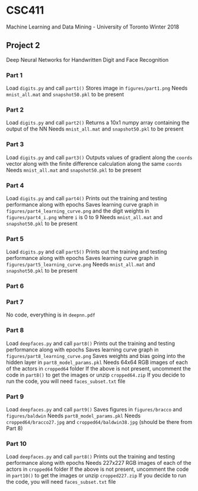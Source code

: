 # CSC411
Machine Learning and Data Mining - University of Toronto Winter 2018

## Project 2
Deep Neural Networks for Handwritten Digit and Face Recognition

### Part 1
Load ```digits.py``` and call ```part1()```
Stores image in ```figures/part1.png```
Needs ```mnist_all.mat``` and ```snapshot50.pkl``` to be present

### Part 2
Load ```digits.py``` and call ```part2()```
Returns a 10x1 numpy array containing the output of the NN
Needs ```mnist_all.mat``` and ```snapshot50.pkl``` to be present

### Part 3
Load ```digits.py``` and call ```part3()```
Outputs values of gradient along the ```coords``` vector along with the finite difference calculation along the same ```coords```
Needs ```mnist_all.mat``` and ```snapshot50.pkl``` to be present

### Part 4
Load ```digits.py``` and call ```part4()```
Prints out the training and testing performance along with epochs 
Saves learning curve graph in ```figures/part4_learning_curve.png``` and the digit weights in ```figures/part4_i.png``` where ```i``` is 0 to 9
Needs ```mnist_all.mat``` and ```snapshot50.pkl``` to be present

### Part 5
Load ```digits.py``` and call ```part5()```
Prints out the training and testing performance along with epochs 
Saves learning curve graph in ```figures/part5_learning_curve.png```
Needs ```mnist_all.mat``` and ```snapshot50.pkl``` to be present

### Part 6

### Part 7
No code, everything is in ```deepnn.pdf```

### Part 8
Load ```deepfaces.py``` and call ```part8()```
Prints out the training and testing performance along with epochs 
Saves learning curve graph in ```figures/part8_learning_curve.png```
Saves weights and bias going into the hidden layer in ```part8_model_params.pkl```
Needs 64x64 RGB images of each of the actors in ```cropped64``` folder
If the above is not present, uncomment the code in ```part8()``` to get the images or unzip ```cropped64.zip```
If you decide to run the code, you will need ```faces_subset.txt``` file

### Part 9
Load ```deepfaces.py``` and call ```part9()```
Saves figures in ```figures/bracco``` and ```figures/baldwin```
Needs ```part8_model_params.pkl```
Needs ```cropped64/bracco27.jpg``` and ```cropped64/baldwin38.jpg``` (should be there from Part 8)

### Part 10
Load ```deepfaces.py``` and call ```part8()```
Prints out the training and testing performance along with epochs 
Needs 227x227 RGB images of each of the actors in ```cropped64``` folder
If the above is not present, uncomment the code in ```part10()``` to get the images or unzip ```cropped227.zip```
If you decide to run the code, you will need ```faces_subset.txt``` file

